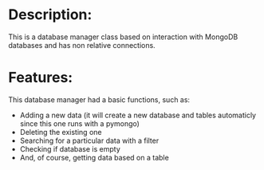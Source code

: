 # Description:
  This is a database manager class based on interaction with MongoDB databases
  and has non relative connections.

# Features:
  This database manager had a basic functions, such as:
  - Adding a new data (it will create a new database and tables automaticly since this one runs with a pymongo)
  - Deleting the existing one
  - Searching for a particular data with a filter
  - Checking if database is empty
  - And, of course, getting data based on a table
